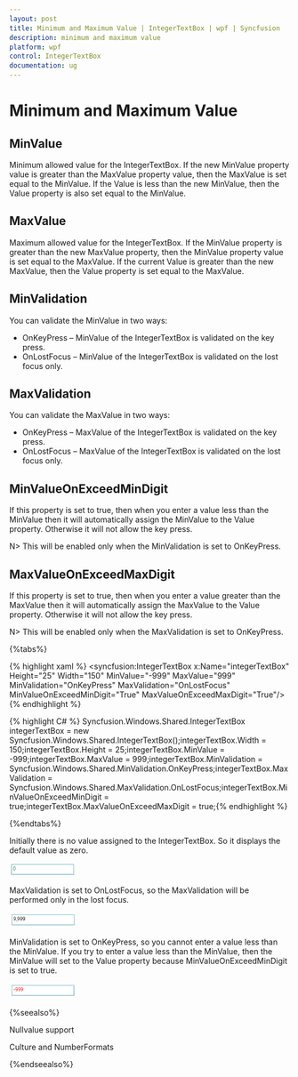 ```yaml
---
layout: post
title: Minimum and Maximum Value | IntegerTextBox | wpf | Syncfusion
description: minimum and maximum value
platform: wpf
control: IntegerTextBox 
documentation: ug
---
```


# Minimum and Maximum Value

## MinValue

Minimum allowed value for the IntegerTextBox. If the new MinValue property value is greater than the MaxValue property value, then the MaxValue is set equal to the MinValue. If the Value is less than the new MinValue, then the Value property is also set equal to the MinValue.

## MaxValue

Maximum allowed value for the IntegerTextBox. If the MinValue property is greater than the new MaxValue property, then the MinValue property value is set equal to the MaxValue. If the current Value is greater than the new MaxValue, then the Value property is set equal to the MaxValue.

## MinValidation

You can validate the MinValue in two ways:

* OnKeyPress – MinValue of the IntegerTextBox is validated on the key press.
* OnLostFocus – MinValue of the IntegerTextBox is validated on the lost focus only.


## MaxValidation


You can validate the MaxValue in two ways:

* OnKeyPress – MaxValue of the IntegerTextBox is validated on the key press.
* OnLostFocus – MaxValue of the IntegerTextBox is validated on the lost focus only.


## MinValueOnExceedMinDigit


If this property is set to true, then when you enter a value less than the MinValue then it will automatically assign the MinValue to the Value property. Otherwise it will not allow the key press.

N> This will be enabled only when the MinValidation is set to OnKeyPress.

## MaxValueOnExceedMaxDigit

If this property is set to true, then when you enter a value greater than the MaxValue then it will automatically assign the MaxValue to the Value property. Otherwise it will not allow the key press.

N> This will be enabled only when the MaxValidation is set to OnKeyPress.

{%tabs%}

{% highlight xaml %} <syncfusion:IntegerTextBox x:Name="integerTextBox" Height="25" Width="150"                             MinValue="-999" MaxValue="999"                             MinValidation="OnKeyPress" MaxValidation="OnLostFocus"                            MinValueOnExceedMinDigit="True"                             MaxValueOnExceedMaxDigit="True"/>{% endhighlight %}

{% highlight C# %} Syncfusion.Windows.Shared.IntegerTextBox integerTextBox = new Syncfusion.Windows.Shared.IntegerTextBox();integerTextBox.Width = 150;integerTextBox.Height = 25;integerTextBox.MinValue = -999;integerTextBox.MaxValue = 999;integerTextBox.MinValidation = Syncfusion.Windows.Shared.MinValidation.OnKeyPress;integerTextBox.MaxValidation = Syncfusion.Windows.Shared.MaxValidation.OnLostFocus;integerTextBox.MinValueOnExceedMinDigit = true;integerTextBox.MaxValueOnExceedMaxDigit = true;{% endhighlight %}

{%endtabs%}

Initially there is no value assigned to the IntegerTextBox. So it displays the default value as zero.

![](Minimum-and-Maximum-Value_images/Minimum-and-Maximum-Value_img1.png)



MaxValidation is set to OnLostFocus, so the MaxValidation will be performed only in the lost focus.

![](Minimum-and-Maximum-Value_images/Minimum-and-Maximum-Value_img2.png)



MinValidation is set to OnKeyPress, so you cannot enter a value less than the MinValue. If you try to enter a value less than the MinValue, then the MinValue will set to the Value property because MinValueOnExceedMinDigit is set to true.

![](Minimum-and-Maximum-Value_images/Minimum-and-Maximum-Value_img3.png)



{%seealso%}

Nullvalue support

Culture and NumberFormats

{%endseealso%}

